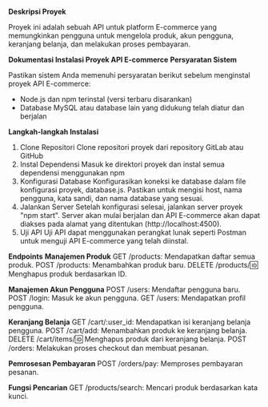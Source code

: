 **Deskripsi Proyek**

Proyek ini adalah sebuah API untuk platform E-commerce yang memungkinkan pengguna untuk mengelola produk, akun pengguna, keranjang belanja, dan melakukan proses pembayaran.

**Dokumentasi Instalasi Proyek API E-commerce**
**Persyaratan Sistem**

Pastikan sistem Anda memenuhi persyaratan berikut sebelum menginstal proyek API E-commerce:
- Node.js dan npm terinstal (versi terbaru disarankan)
- Database MySQL atau database lain yang didukung telah diatur dan berjalan

**Langkah-langkah Instalasi**
1. Clone Repositori
Clone repositori proyek dari repository GitLab atau GitHub
2. Instal Dependensi
Masuk ke direktori proyek dan instal semua dependensi menggunakan npm
3. Konfigurasi Database
Konfigurasikan koneksi ke database dalam file konfigurasi proyek, database.js. Pastikan untuk mengisi host, nama pengguna, kata sandi, dan nama database yang sesuai.
4. Jalankan Server
Setelah konfigurasi selesai, jalankan server proyek "npm start". Server akan mulai berjalan dan API E-commerce akan dapat diakses pada alamat yang ditentukan (http://localhost:4500).
5. Uji API
Uji API dapat menggunakan perangkat lunak seperti Postman untuk menguji API E-commerce yang telah diinstal.

**Endpoints**
**Manajemen Produk**
GET /products: Mendapatkan daftar semua produk.
POST /products: Menambahkan produk baru.
DELETE /products/:id: Menghapus produk berdasarkan ID.

**Manajemen Akun Pengguna**
POST /users: Mendaftar pengguna baru.
POST /login: Masuk ke akun pengguna.
GET /users: Mendapatkan profil pengguna.

**Keranjang Belanja**
GET /cart/:user_id: Mendapatkan isi keranjang belanja pengguna.
POST /cart/add: Menambahkan produk ke keranjang belanja.
DELETE /cart/items/:id: Menghapus produk dari keranjang belanja.
POST /orders: Melakukan proses checkout dan membuat pesanan.

**Pemrosesan Pembayaran**
POST /orders/pay: Memproses pembayaran pesanan.

**Fungsi Pencarian**
GET /products/search: Mencari produk berdasarkan kata kunci.
